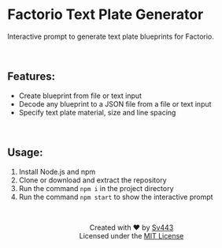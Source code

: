 # Factorio Text Plate Generator
Interactive prompt to generate text plate blueprints for Factorio.

<br>

## Features:
- Create blueprint from file or text input
- Decode any blueprint to a JSON file from a file or text input
- Specify text plate material, size and line spacing

<br>

## Usage:
1. Install Node.js and npm
2. Clone or download and extract the repository
3. Run the command `npm i` in the project directory
4. Run the command `npm start` to show the interactive prompt

<br>

<div style="text-align: center;" align="center">

Created with ❤️ by [Sv443](https://github.com/Sv443)  
Licensed under the [MIT License](./LICENSE.txt)

</div>
